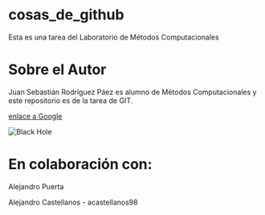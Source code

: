# cosas_de_github
Esta es una tarea del Laboratorio de Métodos Computacionales

# Sobre el Autor
Juan Sebastián Rodríguez Páez es alumno de Métodos Computacionales y este repositorio es de la tarea de GIT. 

[enlace a Google](https://www.google.com/)

![Black Hole](https://upload.wikimedia.org/wikipedia/commons/thumb/4/4f/Black_hole_-_Messier_87_crop_max_res.jpg/1200px-Black_hole_-_Messier_87_crop_max_res.jpg)

# En colaboración con:

Alejandro Puerta

Alejandro Castellanos - acastellanos98
